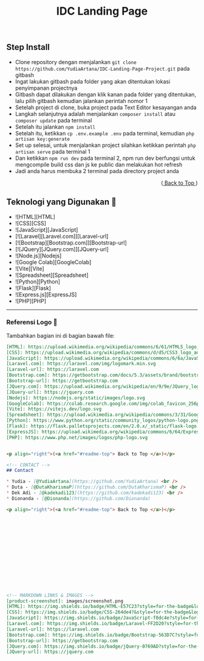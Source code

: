 <a name="readme-top"></a>

<div align="center">
  <h1>IDC Landing Page</h1>
</div>
<br />

## Step Install
-   Clone repository dengan menjalankan `git clone https://github.com/YudiaArtana/IDC-Landing-Page-Project.git` pada gitbash
-   Ingat lakukan gitbash pada folder yang akan ditentukan lokasi penyimpanan projectnya
-   Gitbash dapat dilakukan dengan klik kanan pada folder yang ditentukan, lalu pilih gitbash kemudian jalankan perintah nomor 1
-   Setelah project di clone, buka project pada Text Editor kesayangan anda
-   Langkah selanjutnya adalah menjalankan `composer install` atau `composer update` pada terminal
-   Setelah itu jalankan `npm install`
-   Setelah itu, ketikkan `cp .env.example .env` pada terminal, kemudian `php artisan key:generate`
-   Set up selesai, untuk menjalankan project silahkan ketikkan perintah `php artisan serve` pada terminal 1
-   Dan ketikkan `npm run dev` pada terminal 2, npm run dev berfungsi untuk mengcompile build css dan js ke public dan melakukan hot refresh
-   Jadi anda harus membuka 2 terminal pada directory project anda

<p align="right">(<a href="#readme-top"> Back to Top </a>)</p>

## Teknologi yang Digunakan 🚀

* ![HTML][HTML]  
* ![CSS][CSS]  
* ![JavaScript][JavaScript]  
* [![Laravel][Laravel.com]][Laravel-url]  
* [![Bootstrap][Bootstrap.com]][Bootstrap-url]  
* [![JQuery][JQuery.com]][JQuery-url]  
* ![Node.js][Nodejs]  
* ![Google Colab][GoogleColab]  
* ![Vite][Vite]  
* ![Spreadsheet][Spreadsheet]  
* ![Python][Python]  
* ![Flask][Flask]  
* ![Express.js][ExpressJS]  
* ![PHP][PHP]  

---

### Referensi Logo 📌  
Tambahkan bagian ini di bagian bawah file:

```md
[HTML]: https://upload.wikimedia.org/wikipedia/commons/6/61/HTML5_logo_and_wordmark.svg  
[CSS]: https://upload.wikimedia.org/wikipedia/commons/d/d5/CSS3_logo_and_wordmark.svg  
[JavaScript]: https://upload.wikimedia.org/wikipedia/commons/6/6a/JavaScript-logo.png  
[Laravel.com]: https://laravel.com/img/logomark.min.svg  
[Laravel-url]: https://laravel.com  
[Bootstrap.com]: https://getbootstrap.com/docs/5.3/assets/brand/bootstrap-logo-shadow.png  
[Bootstrap-url]: https://getbootstrap.com  
[JQuery.com]: https://upload.wikimedia.org/wikipedia/en/9/9e/JQuery_logo.svg  
[JQuery-url]: https://jquery.com  
[Nodejs]: https://nodejs.org/static/images/logo.svg  
[GoogleColab]: https://colab.research.google.com/img/colab_favicon_256px.png  
[Vite]: https://vitejs.dev/logo.svg  
[Spreadsheet]: https://upload.wikimedia.org/wikipedia/commons/3/31/Google_Sheets_logo_%282014-2020%29.svg  
[Python]: https://www.python.org/static/community_logos/python-logo.png  
[Flask]: https://flask.palletsprojects.com/en/2.0.x/_static/flask-logo.png  
[ExpressJS]: https://upload.wikimedia.org/wikipedia/commons/6/64/Expressjs.png  
[PHP]: https://www.php.net/images/logos/php-logo.svg  


<p align="right">(<a href="#readme-top"> Back to Top </a>)</p>

<!-- CONTACT -->
## Contact

* Yudia - [@YudiaArtana](https://github.com/YudiaArtana) <br />
* Duta - [@DutaKharismaP](https://github.com/DutaKharismaP) <br />
* Dek Adi - [@kadekadi123](https://github.com/kadekadi123) <br />
* Dionanda - [@Dionanda](https://github.com/Dionanda)

<p align="right">(<a href="#readme-top"> Back to Top </a>)</p>















<!-- MARKDOWN LINKS & IMAGES -->
[product-screenshot]: images/screenshot.png
[HTML]: https://img.shields.io/badge/HTML-E57C23?style=for-the-badge&logo=html5&logoColor=white
[CSS]: https://img.shields.io/badge/CSS-264de4?&style=for-the-badge&logo=css3&logoColor=white
[JavaScript]: https://img.shields.io/badge/JavaScript-f0dc4e?style=for-the-badge&logo=javascript&logoColor=black
[Laravel.com]: https://img.shields.io/badge/Laravel-FF2D20?style=for-the-badge&logo=laravel&logoColor=white
[Laravel-url]: https://laravel.com
[Bootstrap.com]: https://img.shields.io/badge/Bootstrap-563D7C?style=for-the-badge&logo=bootstrap&logoColor=white
[Bootstrap-url]: https://getbootstrap.com
[JQuery.com]: https://img.shields.io/badge/jQuery-0769AD?style=for-the-badge&logo=jquery&logoColor=white
[JQuery-url]: https://jquery.com 
